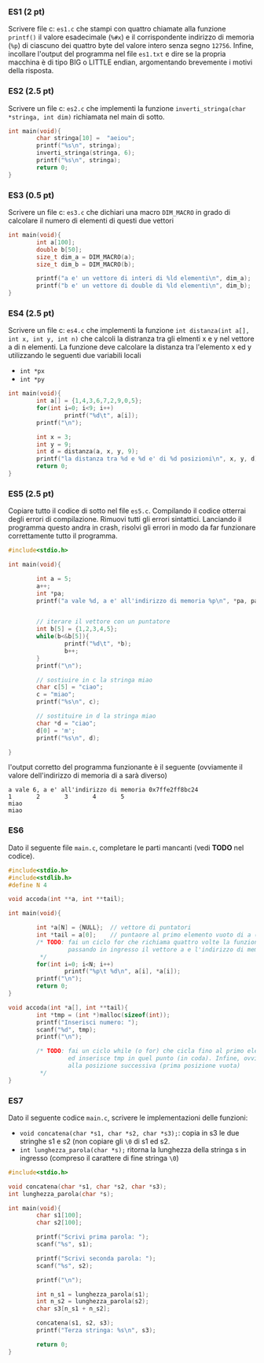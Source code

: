 ### ES1 (2 pt)

Scrivere file c: `es1.c` che stampi con quattro chiamate alla funzione `printf()` il valore esadecimale (`%#x`) e il corrispondente indirizzo di memoria (`%p`) di ciascuno dei quattro byte del valore intero senza segno `12756`. Infine, incollare l'output del programma nel file `es1.txt` e dire se la propria macchina è di tipo BIG o LITTLE endian, argomentando brevemente i motivi della risposta.

### ES2 (2.5 pt)

Scrivere un file c: `es2.c` che implementi la funzione `inverti_stringa(char *stringa, int dim)` richiamata nel main di sotto.  

```c
int main(void){
        char stringa[10] =  "aeiou";
        printf("%s\n", stringa);
        inverti_stringa(stringa, 6);
        printf("%s\n", stringa);
        return 0;
}
```

### ES3 (0.5 pt)

Scrivere un file c: `es3.c` che dichiari una macro `DIM_MACRO` in grado di calcolare il numero di elementi di questi due vettori

```c
int main(void){
        int a[100];
        double b[50];
        size_t dim_a = DIM_MACRO(a);
        size_t dim_b = DIM_MACRO(b);

        printf("a e' un vettore di interi di %ld elementi\n", dim_a);
        printf("b e' un vettore di double di %ld elementi\n", dim_b);
}
```

### ES4 (2.5 pt)

Scrivere un file c: `es4.c` che implementi la funzione `int distanza(int a[], int x, int y, int n)` che calcoli la distranza tra gli elmenti x e y nel vettore a di n elementi. La funzione deve calcolare la distanza tra l'elemento x ed y utilizzando le seguenti due variabili locali

* `int *px`
* `int *py`

```c
int main(void){
        int a[] = {1,4,3,6,7,2,9,0,5};
        for(int i=0; i<9; i++)
                printf("%d\t", a[i]);
        printf("\n");

        int x = 3;
        int y = 9;
        int d = distanza(a, x, y, 9);
        printf("la distanza tra %d e %d e' di %d posizioni\n", x, y, d);
        return 0;
}
```

### ES5 (2.5 pt)

Copiare tutto il codice di sotto nel file `es5.c`. Compilando il codice otterrai degli errori di compilazione. Rimuovi tutti gli errori sintattici. Lanciando il programma questo andra in crash, risolvi gli errori in modo da far funzionare correttamente tutto il programma.

```c
#include<stdio.h>

int main(void){

        int a = 5;
        a++;
        int *pa;
        printf("a vale %d, a e' all'indirizzo di memoria %p\n", *pa, pa);


        // iterare il vettore con un puntatore
        int b[5] = {1,2,3,4,5};
        while(b<&b[5]){
                printf("%d\t", *b);
                b++;
        }
        printf("\n");

        // sostiuire in c la stringa miao
        char c[5] = "ciao";
        c = "miao";
        printf("%s\n", c);

        // sostituire in d la stringa miao
        char *d = "ciao";
        d[0] = 'm';
        printf("%s\n", d);

}
```

l'output corretto del programma funzionante è il seguente (ovviamente il valore dell'indirizzo di memoria di a sarà diverso)

```
a vale 6, a e' all'indirizzo di memoria 0x7ffe2ff8bc24
1       2       3       4       5
miao
miao
```

### ES6

Dato il seguente file `main.c`, completare le parti mancanti (vedi **TODO** nel codice). 

```c
#include<stdio.h>
#include<stdlib.h>
#define N 4

void accoda(int **a, int **tail);

int main(void){

        int *a[N] = {NULL};  // vettore di puntatori
        int *tail = a[0];    // puntaore al primo elemento vuoto di a (all'inizio sono tutti vuoti e tail punto al primo elemento di a)
        /* TODO: fai un ciclo for che richiama quattro volte la funzione accoda()
                 passando in ingresso il vettore a e l'indirizzo di memoria di tail
         */
        for(int i=0; i<N; i++)
                printf("%p\t %d\n", a[i], *a[i]);
        printf("\n");
        return 0;
}

void accoda(int *a[], int **tail){
        int *tmp = (int *)malloc(sizeof(int));
        printf("Inserisci numero: ");
        scanf("%d", tmp);
        printf("\n");

        /* TODO: fai un ciclo while (o for) che cicla fino al primo elemento vuoto (*tail) di a
                 ed inserisce tmp in quel punto (in coda). Infine, ovviamente, fai puntare tail
                 alla posizione successiva (prima posizione vuota)
         */
}
```

### ES7

Dato il seguente codice `main.c`, scrivere le implementazioni delle funzioni:
* `void concatena(char *s1, char *s2, char *s3);`: copia in s3 le due stringhe s1 e s2 (non copiare gli `\0` di s1 ed s2.
* `int lunghezza_parola(char *s);` ritorna la lunghezza della stringa s in ingresso (compreso il carattere di fine stringa `\0`)

```c
#include<stdio.h>

void concatena(char *s1, char *s2, char *s3);
int lunghezza_parola(char *s);

int main(void){
        char s1[100];
        char s2[100];

        printf("Scrivi prima parola: ");
        scanf("%s", s1);

        printf("Scrivi seconda parola: ");
        scanf("%s", s2);

        printf("\n");

        int n_s1 = lunghezza_parola(s1);
        int n_s2 = lunghezza_parola(s2);
        char s3[n_s1 + n_s2];

        concatena(s1, s2, s3);
        printf("Terza stringa: %s\n", s3);

        return 0;
}
```
